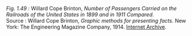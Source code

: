*Fig. 1.49 :* Willard Cope Brinton, *Number of Passengers Carried on the Railroads of the United States in 1899 and in 1911 Compared*.  
Source :   Willard Cope Brinton, *Graphic methods for presenting facts*. New York: The Engineering Magazine Company, 1914. [Internet Archive](https://archive.org/details/graphicmethodsfo00brinrich).